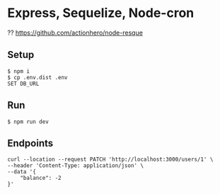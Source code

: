 # Express, Sequelize, Node-cron

?? https://github.com/actionhero/node-resque

## Setup
```
$ npm i
$ cp .env.dist .env
SET DB_URL
```

## Run
```
$ npm run dev
```

## Endpoints
```
curl --location --request PATCH 'http://localhost:3000/users/1' \
--header 'Content-Type: application/json' \
--data '{
    "balance": -2
}'
```
